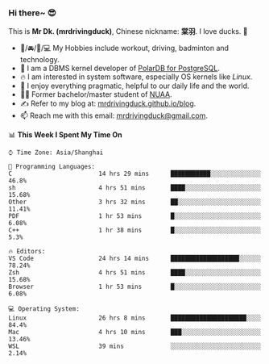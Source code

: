 ### Hi there~ 😎

This is **Mr Dk. (mrdrivingduck)**, Chinese nickname: **棠羽**. I love ducks. 🦆

- 💪/🚘/🏸/💻 My Hobbies include workout, driving, badminton and technology.
- 🍊 I am a DBMS kernel developer of [PolarDB for PostgreSQL](https://github.com/ApsaraDB/PolarDB-for-PostgreSQL).
- 🔥 I am interested in system software, especially OS kernels like *Linux*.
- 🔧 I enjoy everything pragmatic, helpful to our daily life and the world.
- 👨‍🎓 Former bachelor/master student of [NUAA](https://en.wikipedia.org/wiki/Nanjing_University_of_Aeronautics_and_Astronautics).
- ✍ Refer to my blog at: [mrdrivingduck.github.io/blog](https://www.mrdrivingduck.cn/blog/#/).
- 📫 Reach me with this email: [mrdrivingduck@gmail.com](mailto:mrdrivingduck@gmail.com).

<!--START_SECTION:waka-->
📊 **This Week I Spent My Time On** 

```text
⌚︎ Time Zone: Asia/Shanghai

💬 Programming Languages: 
C                        14 hrs 29 mins      ███████████░░░░░░░░░░░░░░   46.8% 
sh                       4 hrs 51 mins       ████░░░░░░░░░░░░░░░░░░░░░   15.68% 
Other                    3 hrs 32 mins       ██░░░░░░░░░░░░░░░░░░░░░░░   11.41% 
PDF                      1 hr 53 mins        █░░░░░░░░░░░░░░░░░░░░░░░░   6.08% 
C++                      1 hr 38 mins        █░░░░░░░░░░░░░░░░░░░░░░░░   5.3%

🔥 Editors: 
VS Code                  24 hrs 14 mins      ███████████████████░░░░░░   78.24% 
Zsh                      4 hrs 51 mins       ████░░░░░░░░░░░░░░░░░░░░░   15.68% 
Browser                  1 hr 53 mins        █░░░░░░░░░░░░░░░░░░░░░░░░   6.08%

💻 Operating System: 
Linux                    26 hrs 8 mins       █████████████████████░░░░   84.4% 
Mac                      4 hrs 10 mins       ███░░░░░░░░░░░░░░░░░░░░░░   13.46% 
WSL                      39 mins             ░░░░░░░░░░░░░░░░░░░░░░░░░   2.14%

```


<!--END_SECTION:waka-->

<!-- ![Mr Dk.'s GitHub Stats](https://github-readme-stats.vercel.app/api?username=mrdrivingduck&count_private&show_icons=true&theme=buefy) -->

<!-- ![Most Used Languages](https://github-readme-stats.vercel.app/api/top-langs/?username=mrdrivingduck&exclude_repo=mips32-CPU,snort-tcp-socket&theme=buefy&layout=compact&langs_count=10) -->


<!--
**mrdrivingduck/mrdrivingduck** is a ✨ _special_ ✨ repository because its `README.md` (this file) appears on your GitHub profile.

Here are some ideas to get you started:

- 🔭 I’m currently working on ...
- 🌱 I’m currently learning ...
- 👯 I’m looking to collaborate on ...
- 🤔 I’m looking for help with ...
- 💬 Ask me about ...
- 📫 How to reach me: ...
- 😄 Pronouns: ...
- ⚡ Fun fact: ...
-->
